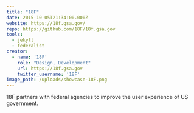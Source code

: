 ```yaml
---
title: "18F"
date: 2015-10-05T21:34:00.000Z
website: https://18f.gsa.gov/
repo: https://github.com/18F/18f.gsa.gov
tools:
  - jekyll
  - federalist
creator:
  - name: '18F'
    role: "Design, Development"
    url: https://18f.gsa.gov
    twitter_username: '18F'
image_path: /uploads/showcase-18F.png
---
```


18F partners with federal agencies to improve the user experience of US government.
